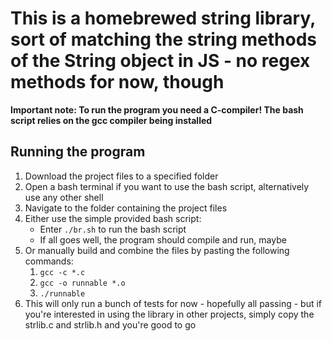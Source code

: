 # This is a homebrewed string library, sort of matching the string methods of the String object in JS - no regex methods for now, though

**Important note: To run the program you need a C-compiler! The bash script relies on the gcc compiler being installed**

## Running the program
1. Download the project files to a specified folder
2. Open a bash terminal if you want to use the bash script, alternatively use any other shell
3. Navigate to the folder containing the project files
4. Either use the simple provided bash script:
    * Enter `./br.sh` to run the bash script
    * If all goes well, the program should compile and run, maybe
5. Or manually build and combine the files by pasting the following commands:
    1. `gcc -c *.c`
    2. `gcc -o runnable *.o`
    3. `./runnable`
6. This will only run a bunch of tests for now - hopefully all passing - but if you're interested in using the library in other projects, simply copy the strlib.c and strlib.h and you're good to go
